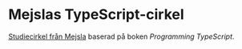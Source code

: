 # Mejslas TypeScript-cirkel

[Studiecirkel från Mejsla](https://mejsla.se/cirkel2020/) baserad på boken *Programming TypeScript*.
